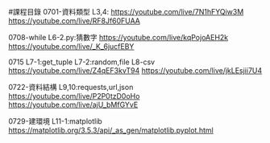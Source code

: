 #課程目錄
0701-資料類型
L3,4:
https://youtube.com/live/7N1hFYQiw3M
https://youtube.com/live/RF8Jf60FUAA

0708-while
L6-2.py:猜數字
https://youtube.com/live/kqPojoAEH2k
https://youtube.com/live/_K_6jucfEBY

0715
L7-1:get_tuple
L7-2:random,file
L8-csv
https://youtube.com/live/Z4qEF3kvT94
https://youtube.com/live/jkLEsjii7U4

0722-資料結構
L9,10:requests,url,json
https://youtube.com/live/P2P0tzD0oHo
https://youtube.com/live/ajU_bMfGYvE

0729-建環境
L11-1:matplotlib
https://matplotlib.org/3.5.3/api/_as_gen/matplotlib.pyplot.html